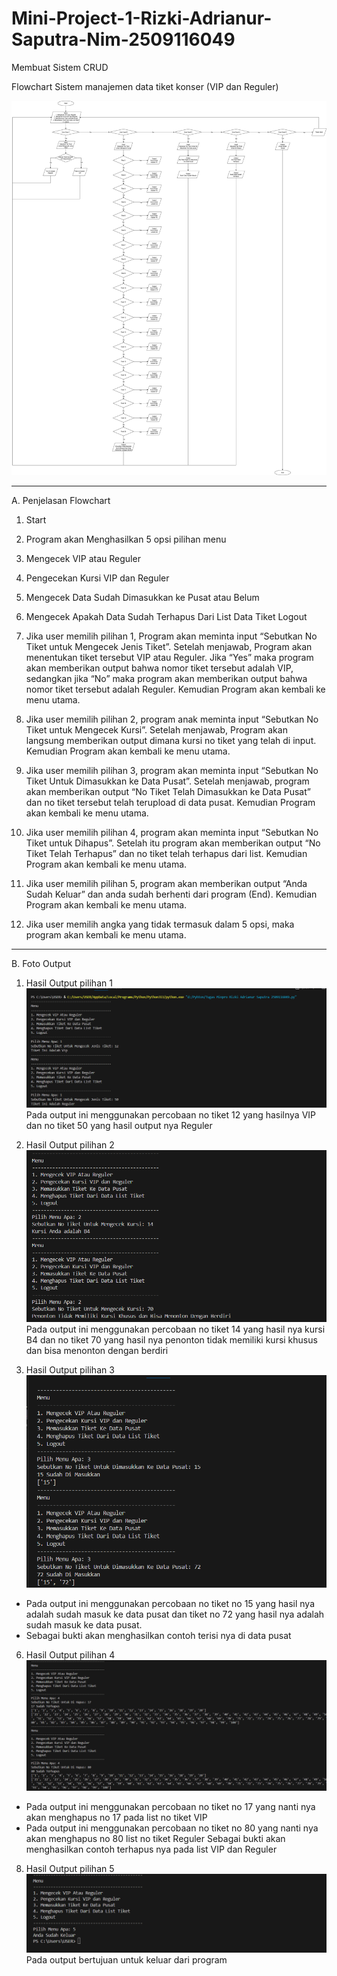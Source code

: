 # Mini-Project-1-Rizki-Adrianur-Saputra-Nim-2509116049
Membuat Sistem CRUD

Flowchart Sistem manajemen data tiket konser (VIP dan Reguler)

![img alt](https://github.com/rizkiadrianurs/Mini-Project-1-Rizki-Adrianur-Saputra-Nim-2509116049/blob/ab67ef2395aa9a22fc8d1d8083e19fe0bf359485/Flochart%20MinPro.jpg)

--------------------------------------------------------------------------------------------------------------------------------------------------------------------
A. Penjelasan Flowchart
1. Start
   
3. Program akan Menghasilkan 5 opsi pilihan menu
   
5. Mengecek VIP atau Reguler
   
6. Pengecekan Kursi VIP dan Reguler
   
7. Mengecek Data Sudah Dimasukkan ke Pusat atau Belum
   
8. Mengecek Apakah Data Sudah Terhapus Dari List Data Tiket
Logout

9. Jika user memilih pilihan 1, Program akan meminta input “Sebutkan No Tiket untuk Mengecek Jenis Tiket”. Setelah menjawab, Program akan menentukan tiket tersebut VIP atau Reguler. Jika “Yes” maka program akan memberikan output bahwa nomor tiket tersebut adalah  VIP, sedangkan jika “No” maka program akan memberikan output bahwa nomor tiket tersebut adalah Reguler. Kemudian Program akan kembali ke menu utama.
    
10. Jika user memilih pilihan 2, program anak meminta input “Sebutkan No Tiket untuk Mengecek Kursi”. Setelah menjawab, Program akan langsung memberikan output dimana kursi no tiket yang telah di input. Kemudian Program akan kembali ke menu utama.
    
11. Jika user memilih pilihan 3, program akan meminta input “Sebutkan No Tiket Untuk Dimasukkan ke Data Pusat”. Setelah menjawab, program akan memberikan output “No Tiket Telah Dimasukkan ke Data Pusat” dan no tiket tersebut telah terupload di data pusat. Kemudian Program akan kembali ke menu utama.
    
12. Jika user memilih pilihan 4, program akan meminta input “Sebutkan No Tiket untuk Dihapus”. Setelah itu program akan memberikan output “No Tiket  Telah Terhapus” dan no tiket telah terhapus dari list. Kemudian Program akan kembali ke menu utama.
    
13. Jika user memilih pilihan 5, program akan memberikan output “Anda Sudah Keluar” dan anda sudah berhenti dari program (End).  Kemudian Program akan kembali ke menu utama.
    
14. Jika user memilih angka yang tidak termasuk dalam 5 opsi, maka program akan kembali ke menu utama.

--------------------------------------------------------------------------------------------------------------------------------------------------------------------
B. Foto Output
1. Hasil Output pilihan 1
![img alt](https://github.com/rizkiadrianurs/Mini-Project-1-Rizki-Adrianur-Saputra-Nim-2509116049/blob/94b2973a3f3a37405db014a191108556fe60691c/Screenshot%202025-09-14%20211257.png)
Pada output ini menggunakan percobaan no tiket 12 yang hasilnya VIP dan no tiket 50 yang hasil output nya Reguler

3. Hasil Output pilihan 2
![img alt](https://github.com/rizkiadrianurs/Mini-Project-1-Rizki-Adrianur-Saputra-Nim-2509116049/blob/94b2973a3f3a37405db014a191108556fe60691c/Screenshot%202025-09-14%20211314.png)
Pada output ini menggunakan percobaan no tiket 14 yang hasil nya kursi B4 dan no tiket 70 yang hasil nya penonton tidak memiliki kursi khusus dan bisa menonton  dengan berdiri

4. Hasil Output pilihan 3
![img alt](https://github.com/rizkiadrianurs/Mini-Project-1-Rizki-Adrianur-Saputra-Nim-2509116049/blob/94b2973a3f3a37405db014a191108556fe60691c/Screenshot%202025-09-14%20211350.png)
- Pada output ini menggunakan percobaan no tiket no 15 yang hasil nya adalah sudah masuk ke data pusat dan tiket no 72  yang hasil nya adalah sudah masuk ke data pusat.
- Sebagai bukti akan menghasilkan contoh terisi nya di data pusat

6. Hasil Output pilihan 4
![img alt](https://github.com/rizkiadrianurs/Mini-Project-1-Rizki-Adrianur-Saputra-Nim-2509116049/blob/97f6a9ebb0ec736229ca3694413eed555534e9b5/Screenshot%202025-09-14%20215136.png)
- Pada output ini menggunakan percobaan no tiket no 17 yang nanti nya akan menghapus no 17 pada list no tiket VIP
- Pada output ini menggunakan percobaan no tiket no 80 yang nanti nya akan menghapus no 80 list no tiket Reguler
Sebagai bukti akan menghasilkan contoh terhapus nya pada list VIP dan Reguler

8. Hasil Output pilihan 5
![img alt](https://github.com/rizkiadrianurs/Mini-Project-1-Rizki-Adrianur-Saputra-Nim-2509116049/blob/97f6a9ebb0ec736229ca3694413eed555534e9b5/Screenshot%202025-09-14%20215152.png)
Pada output bertujuan untuk keluar dari program





